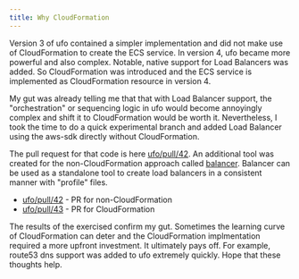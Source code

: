 ```yaml
---
title: Why CloudFormation
---
```


Version 3 of ufo contained a simpler implementation and did not make use of CloudFormation to create the ECS service. In version 4, ufo became more powerful and also complex. Notable, native support for Load Balancers was added. So CloudFormation was introduced and the ECS service is implemented as CloudFormation resource in version 4.

My gut was already telling me that that with Load Balancer support, the "orchestration" or sequencing logic in ufo would become annoyingly complex and shift it to CloudFormation would be worth it. Nevertheless, I took the time to do a quick experimental branch and added Load Balancer using the aws-sdk directly without CloudFormation.

The pull request for that code is here [ufo/pull/42](https://github.com/tongueroo/ufo/pull/42). An additional tool was created for the non-CloudFormation approach called [balancer](https://github.com/tongueroo/balancer). Balancer can be used as a standalone tool to create load balancers in a consistent manner with "profile" files.

* [ufo/pull/42](https://github.com/tongueroo/ufo/pull/42) - PR for non-CloudFormation
* [ufo/pull/43](https://github.com/tongueroo/ufo/pull/43) - PR for CloudFormation

The results of the exercised confirm my gut.  Sometimes the learning curve of CloudFormation can deter and the CloudFormation implmentation required a more upfront investment.  It ultimately pays off.  For example, route53 dns support was added to ufo extremely quickly.  Hope that these thoughts help.
